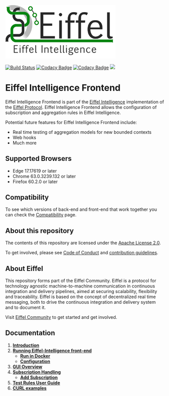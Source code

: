 <!---
   Copyright 2017-2018 Ericsson AB.
   For a full list of individual contributors, please see the commit history.

   Licensed under the Apache License, Version 2.0 (the "License");
   you may not use this file except in compliance with the License.
   You may obtain a copy of the License at

       http://www.apache.org/licenses/LICENSE-2.0

   Unless required by applicable law or agreed to in writing, software
   distributed under the License is distributed on an "AS IS" BASIS,
   WITHOUT WARRANTIES OR CONDITIONS OF ANY KIND, either express or implied.
   See the License for the specific language governing permissions and
   limitations under the License.
--->

<img src="./images/eiffel-intelligence-logo.png" alt="Eiffel Intelligence" width="350"/>

[![Build Status](https://travis-ci.org/eiffel-community/eiffel-intelligence-frontend.svg?branch=master)](https://travis-ci.org/eiffel-community/eiffel-intelligence-frontend)
[![Codacy Badge](https://api.codacy.com/project/badge/Grade/bbbaaa716e4542188ea66b9104e0e9b6)](https://www.codacy.com/manual/eiffel-intelligence-maintainers/eiffel-intelligence-frontend?utm_source=github.com&amp;utm_medium=referral&amp;utm_content=eiffel-community/eiffel-intelligence-frontend&amp;utm_campaign=Badge_Grade)
[![Codacy Badge](https://api.codacy.com/project/badge/Coverage/bbbaaa716e4542188ea66b9104e0e9b6)](https://www.codacy.com/app/eiffel-intelligence-maintainers/eiffel-intelligence-frontend?utm_source=github.com&amp;utm_medium=referral&amp;utm_content=eiffel-community/eiffel-intelligence-frontend&amp;utm_campaign=Badge_Coverage)
[![](https://jitpack.io/v/eiffel-community/eiffel-intelligence-frontend.svg)](https://jitpack.io/#eiffel-community/eiffel-intelligence-frontend)

# Eiffel Intelligence Frontend
Eiffel Intelligence Frontend is part of the [Eiffel Intelligence](https://github.com/eiffel-community/eiffel-intelligence) 
implementation of the [Eiffel Protocol](https://github.com/eiffel-community/eiffel). 
Eiffel Intelligence Frontend allows the configuration of subscription and aggregation rules in Eiffel Intelligence.

Potential future features for Eiffel Intelligence Frontend include:
*  Real time testing of aggregation models for new bounded contexts
*  Web hooks
*  Much more

## Supported Browsers
*  Edge 17.17619 or later
*  Chrome 63.0.3239.132 or later
*  Firefox 60.2.0 or later

## Compatibility
To see which versions of back-end and front-end that work together you can 
check the [Compatibility](https://github.com/eiffel-community/eiffel-intelligence/blob/master/wiki/compatibility.md) page.

## About this repository
The contents of this repository are licensed under the [Apache License 2.0](./LICENSE).

To get involved, please see [Code of Conduct](./CODE_OF_CONDUCT.md) and [contribution guidelines](./CONTRIBUTING.md).

## About Eiffel
This repository forms part of the Eiffel Community. Eiffel is a protocol for 
technology agnostic machine-to-machine communication in continuous integration 
and delivery pipelines, aimed at securing scalability, flexibility and 
traceability. Eiffel is based on the concept of decentralized real time 
messaging, both to drive the continuous integration and delivery system and 
to document it.

Visit [Eiffel Community](https://eiffel-community.github.io) to get started and get involved.

## Documentation

1. [**Introduction**](wiki/index.md)
2. [**Running Eiffel-Intelligence front-end**](wiki/running-eiffel-intelligence-frontend.md)
    - [**Run in Docker**](wiki/docker.md)
    - [**Configuration**](wiki/configuration.md)
3. [**GUI Overview**](wiki/GUI-overview.md)
4. [**Subscription Handling**](wiki/subscription-handling.md)
    - [**Add Subscription**](wiki/add-subscription.md)
5. [**Test Rules User Guide**](wiki/test-rules.md)
6. [**CURL examples**](wiki/curl-examples.md)
